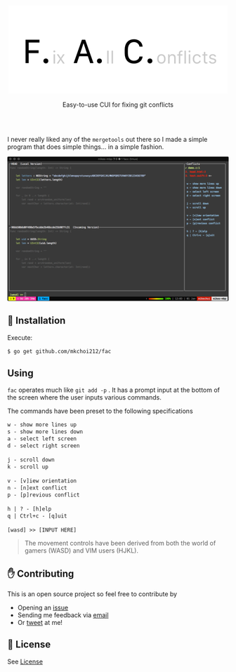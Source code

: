 <p align="center">
     <img src="./assets/header.png">
<p align="center">
    Easy-to-use CUI for fixing git conflicts
    <br>
    <br>
  </p>
</p>
<br>

I never really liked any of the `mergetools` out there so I made a simple program that does simple things… in a simple fashion.

![](./assets/overview.png)

## 👷 Installation

Execute:

```bash
$ go get github.com/mkchoi212/fac
```

## Using

`fac` operates much like `git add -p` . It has a prompt input at the bottom of the screen where the user inputs various commands.

The commands have been preset to the following specifications

```
w - show more lines up
s - show more lines down
a - select left screen
d - select right screen

j - scroll down
k - scroll up

v - [v]iew orientation 
n - [n]ext conflict
p - [p]revious conflict 

h | ? - [h]elp
q | Ctrl+c - [q]uit

[wasd] >> [INPUT HERE]
```



> The movement controls have been derived from both the world of gamers (WASD) and VIM users (HJKL). 

## ✋ Contributing

This is an open source project so feel free to contribute by

- Opening an [issue](https://github.com/mkchoi212/fac/issues/new)
- Sending me feedback via [email](mailto://mkchoi212@icloud.com)
- Or [tweet](https://twitter.com/Bananamlkshake2) at me!

## 👮 License
See [License](./LICENSE)
